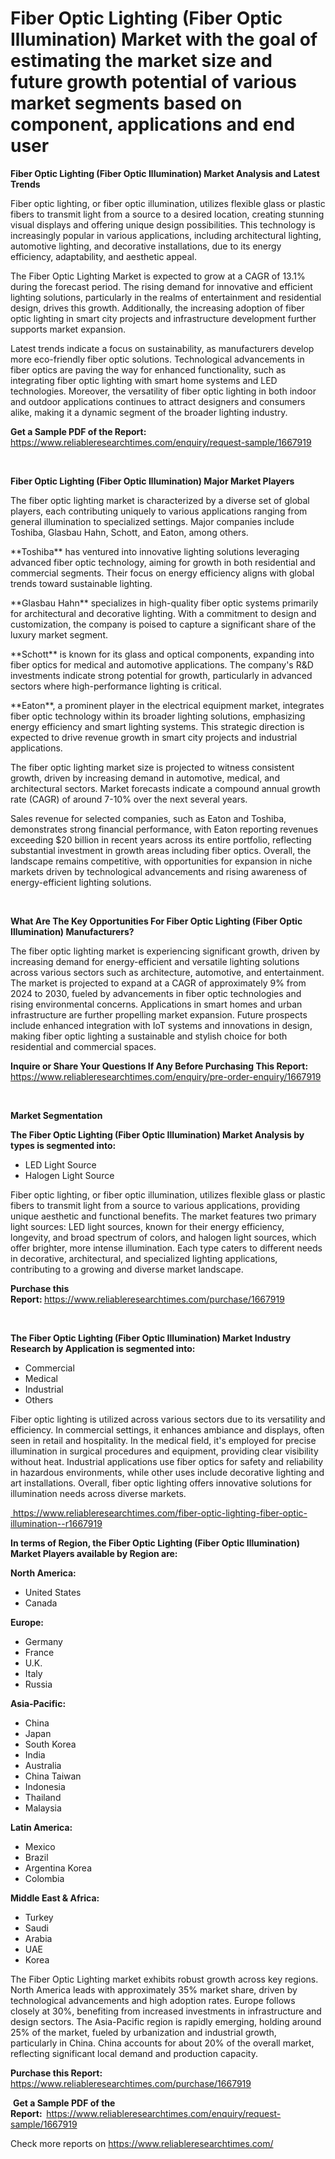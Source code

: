 <p><h1>Fiber Optic Lighting (Fiber Optic Illumination) Market with the goal of estimating the market size and future growth potential of various market segments based on component, applications and end user</h1></p><p><strong>Fiber Optic Lighting (Fiber Optic Illumination) Market Analysis and Latest Trends</strong></p>
<p><p>Fiber optic lighting, or fiber optic illumination, utilizes flexible glass or plastic fibers to transmit light from a source to a desired location, creating stunning visual displays and offering unique design possibilities. This technology is increasingly popular in various applications, including architectural lighting, automotive lighting, and decorative installations, due to its energy efficiency, adaptability, and aesthetic appeal.</p><p>The Fiber Optic Lighting Market is expected to grow at a CAGR of 13.1% during the forecast period. The rising demand for innovative and efficient lighting solutions, particularly in the realms of entertainment and residential design, drives this growth. Additionally, the increasing adoption of fiber optic lighting in smart city projects and infrastructure development further supports market expansion. </p><p>Latest trends indicate a focus on sustainability, as manufacturers develop more eco-friendly fiber optic solutions. Technological advancements in fiber optics are paving the way for enhanced functionality, such as integrating fiber optic lighting with smart home systems and LED technologies. Moreover, the versatility of fiber optic lighting in both indoor and outdoor applications continues to attract designers and consumers alike, making it a dynamic segment of the broader lighting industry.</p></p>
<p><strong>Get a Sample PDF of the Report:&nbsp;</strong> <a href="https://www.reliableresearchtimes.com/enquiry/request-sample/1667919?utm_campaign=3030&utm_medium=2&utm_source=Github&utm_content=ia&utm_term=11042025&utm_id=fiber-optic-lighting-fiber-optic-illumination">https://www.reliableresearchtimes.com/enquiry/request-sample/1667919</a></p>
<p>&nbsp;</p>
<p><strong>Fiber Optic Lighting (Fiber Optic Illumination) Major Market Players</strong></p>
<p><p>The fiber optic lighting market is characterized by a diverse set of global players, each contributing uniquely to various applications ranging from general illumination to specialized settings. Major companies include Toshiba, Glasbau Hahn, Schott, and Eaton, among others.</p><p>**Toshiba** has ventured into innovative lighting solutions leveraging advanced fiber optic technology, aiming for growth in both residential and commercial segments. Their focus on energy efficiency aligns with global trends toward sustainable lighting.</p><p>**Glasbau Hahn** specializes in high-quality fiber optic systems primarily for architectural and decorative lighting. With a commitment to design and customization, the company is poised to capture a significant share of the luxury market segment.</p><p>**Schott** is known for its glass and optical components, expanding into fiber optics for medical and automotive applications. The company's R&D investments indicate strong potential for growth, particularly in advanced sectors where high-performance lighting is critical.</p><p>**Eaton**, a prominent player in the electrical equipment market, integrates fiber optic technology within its broader lighting solutions, emphasizing energy efficiency and smart lighting systems. This strategic direction is expected to drive revenue growth in smart city projects and industrial applications.</p><p>The fiber optic lighting market size is projected to witness consistent growth, driven by increasing demand in automotive, medical, and architectural sectors. Market forecasts indicate a compound annual growth rate (CAGR) of around 7-10% over the next several years. </p><p>Sales revenue for selected companies, such as Eaton and Toshiba, demonstrates strong financial performance, with Eaton reporting revenues exceeding $20 billion in recent years across its entire portfolio, reflecting substantial investment in growth areas including fiber optics. Overall, the landscape remains competitive, with opportunities for expansion in niche markets driven by technological advancements and rising awareness of energy-efficient lighting solutions.</p></p>
<p>&nbsp;</p>
<p><strong>What Are The Key Opportunities For Fiber Optic Lighting (Fiber Optic Illumination) Manufacturers?</strong></p>
<p><p>The fiber optic lighting market is experiencing significant growth, driven by increasing demand for energy-efficient and versatile lighting solutions across various sectors such as architecture, automotive, and entertainment. The market is projected to expand at a CAGR of approximately 9% from 2024 to 2030, fueled by advancements in fiber optic technologies and rising environmental concerns. Applications in smart homes and urban infrastructure are further propelling market expansion. Future prospects include enhanced integration with IoT systems and innovations in design, making fiber optic lighting a sustainable and stylish choice for both residential and commercial spaces.</p></p>
<p><strong>Inquire or Share Your Questions If Any Before Purchasing This Report:</strong> <a href="https://www.reliableresearchtimes.com/enquiry/pre-order-enquiry/1667919?utm_campaign=3030&utm_medium=2&utm_source=Github&utm_content=ia&utm_term=11042025&utm_id=fiber-optic-lighting-fiber-optic-illumination">https://www.reliableresearchtimes.com/enquiry/pre-order-enquiry/1667919</a></p>
<p>&nbsp;</p>
<p><strong>Market Segmentation</strong></p>
<p><strong>The Fiber Optic Lighting (Fiber Optic Illumination) Market Analysis by types is segmented into:</strong></p>
<p><ul><li>LED Light Source</li><li>Halogen Light Source</li></ul></p>
<p><p>Fiber optic lighting, or fiber optic illumination, utilizes flexible glass or plastic fibers to transmit light from a source to various applications, providing unique aesthetic and functional benefits. The market features two primary light sources: LED light sources, known for their energy efficiency, longevity, and broad spectrum of colors, and halogen light sources, which offer brighter, more intense illumination. Each type caters to different needs in decorative, architectural, and specialized lighting applications, contributing to a growing and diverse market landscape.</p></p>
<p><strong>Purchase this Report:&nbsp;</strong><a href="https://www.reliableresearchtimes.com/purchase/1667919?utm_campaign=3030&utm_medium=2&utm_source=Github&utm_content=ia&utm_term=11042025&utm_id=fiber-optic-lighting-fiber-optic-illumination">https://www.reliableresearchtimes.com/purchase/1667919</a></p>
<p>&nbsp;</p>
<p><strong>The Fiber Optic Lighting (Fiber Optic Illumination) Market Industry Research by Application is segmented into:</strong></p>
<p><ul><li>Commercial</li><li>Medical</li><li>Industrial</li><li>Others</li></ul></p>
<p><p>Fiber optic lighting is utilized across various sectors due to its versatility and efficiency. In commercial settings, it enhances ambiance and displays, often seen in retail and hospitality. In the medical field, it's employed for precise illumination in surgical procedures and equipment, providing clear visibility without heat. Industrial applications use fiber optics for safety and reliability in hazardous environments, while other uses include decorative lighting and art installations. Overall, fiber optic lighting offers innovative solutions for illumination needs across diverse markets.</p></p>
<p><a href="https://www.reliableresearchtimes.com/fiber-optic-lighting-fiber-optic-illumination--r1667919?utm_campaign=3030&utm_medium=2&utm_source=Github&utm_content=ia&utm_term=11042025&utm_id=fiber-optic-lighting-fiber-optic-illumination">&nbsp;https://www.reliableresearchtimes.com/fiber-optic-lighting-fiber-optic-illumination--r1667919</a></p>
<p><strong>In terms of Region, the Fiber Optic Lighting (Fiber Optic Illumination) Market Players available by Region are:</strong></p>
<p>
    <p> <strong> North America: </strong>
        <ul>
            <li>United States</li>
            <li>Canada</li>
        </ul>
        </p> 
    <p> <strong> Europe: </strong>
        <ul>
            <li>Germany</li>
            <li>France</li>
            <li>U.K.</li>
            <li>Italy</li>
            <li>Russia</li>
        </ul>
        </p> 
    <p> <strong> Asia-Pacific: </strong>
        <ul>
            <li>China</li>
            <li>Japan</li>
            <li>South Korea</li>
            <li>India</li>
            <li>Australia</li>
            <li>China Taiwan</li>
            <li>Indonesia</li>
            <li>Thailand</li>
            <li>Malaysia</li>
        </ul>
        </p> 
    <p> <strong> Latin America: </strong>
        <ul>
            <li>Mexico</li>
            <li>Brazil</li>
            <li>Argentina Korea</li>
            <li>Colombia</li>
        </ul>
        </p> 
    <p> <strong> Middle East & Africa: </strong>
        <ul>
            <li>Turkey</li>
            <li>Saudi</li>
            <li>Arabia</li>
            <li>UAE</li>
            <li>Korea</li>
        </ul>
    </p>
    </p>
<p><p>The Fiber Optic Lighting market exhibits robust growth across key regions. North America leads with approximately 35% market share, driven by technological advancements and high adoption rates. Europe follows closely at 30%, benefiting from increased investments in infrastructure and design sectors. The Asia-Pacific region is rapidly emerging, holding around 25% of the market, fueled by urbanization and industrial growth, particularly in China. China accounts for about 20% of the overall market, reflecting significant local demand and production capacity.</p></p>
<p><strong>Purchase this Report: </strong><a href="https://www.reliableresearchtimes.com/purchase/1667919?utm_campaign=3030&utm_medium=2&utm_source=Github&utm_content=ia&utm_term=11042025&utm_id=fiber-optic-lighting-fiber-optic-illumination">https://www.reliableresearchtimes.com/purchase/1667919</a></p>
<p>&nbsp;<strong>Get a Sample PDF of the Report:&nbsp;&nbsp;</strong><a href="https://www.reliableresearchtimes.com/enquiry/request-sample/1667919?utm_campaign=3030&utm_medium=2&utm_source=Github&utm_content=ia&utm_term=11042025&utm_id=fiber-optic-lighting-fiber-optic-illumination">https://www.reliableresearchtimes.com/enquiry/request-sample/1667919</a></p>
<p><strong></strong></p>
<p>Check more reports on <a href="https://www.reliableresearchtimes.com/?utm_campaign=3030&utm_medium=2&utm_source=Github&utm_content=ia&utm_term=11042025&utm_id=fiber-optic-lighting-fiber-optic-illumination">https://www.reliableresearchtimes.com/</a></p>